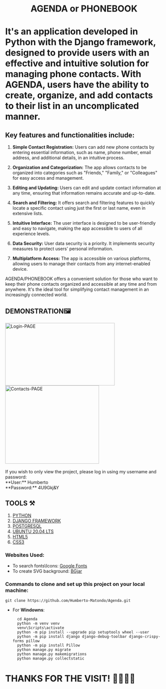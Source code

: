 <h1 align="center">AGENDA or PHONEBOOK<h1>

It's an application developed in Python with the Django framework, designed to provide users with an effective and intuitive solution for managing phone contacts. With AGENDA, users have the ability to create, organize, and add contacts to their list in an uncomplicated manner.

<h2>Key features and functionalities include:</h2>

1. **Simple Contact Registration:** Users can add new phone contacts by entering essential information, such as name, phone number, email address, and additional details, in an intuitive process.

2. **Organization and Categorization:** The app allows contacts to be organized into categories such as "Friends," "Family," or "Colleagues" for easy access and management.

3. **Editing and Updating:** Users can edit and update contact information at any time, ensuring that information remains accurate and up-to-date.

4. **Search and Filtering:** It offers search and filtering features to quickly locate a specific contact using just the first or last name, even in extensive lists.

5. **Intuitive Interface:** The user interface is designed to be user-friendly and easy to navigate, making the app accessible to users of all experience levels.

6. **Data Security:** User data security is a priority. It implements security measures to protect users' personal information.

7. **Multiplatform Access:** The app is accessible on various platforms, allowing users to manage their contacts from any internet-enabled device.

AGENDA/PHONEBOOK offers a convenient solution for those who want to keep their phone contacts organized and accessible at any time and from anywhere. It's the ideal tool for simplifying contact management in an increasingly connected world.

<h2>DEMONSTRATION🖼️</h2>

  <div>
    <img src="https://i.ibb.co/8BXVzJg/login-Page.png" alt="Login-PAGE" width="350" height="200">  
    <img src="https://i.ibb.co/ZXDXKPQ/Contacts-PAGE.png" alt="Contacts-PAGE" border="0" width="300" height="250"/>
  </div>
  
  <br>
  If you wish to only view the project, please log in using my username and password:<br>
  **User:** Humberto <br/>
  **Password:** 4U9Gkj&Y

    
  <h2>TOOLS ⚒️</h2>
  
  1. <a href="https://www.python.org">PYTHON</a>
  2. <a href="https://www.djangoproject.com">DJANGO FRAMEWORK</a>
  3. <a href="https://www.postgresql.org">POSTGRESQL</a>
  3. <a href="https://releases.ubuntu.com/focal/">UBUNTU 20.04 LTS</a>
  4. <a href="https://html.com">HTML5</a>
  5. <a href="https://www.w3.org/Style/CSS/Overview.en.html">CSS3</a>


  <h3>Websites Used:</h3>

  - To search fonts\Icons: <a href="https://fonts.google.com">Google Fonts</a>
  - To create SVG background: <a href="https://bgjar.com">BGjar</a>

  <h3>Commands to clone and set up this project on your local machine:</h3>

    git clone https://github.com/Humberto-Matondo/Agenda.git
  
  - For **Windowns**:
    
          cd Agenda
          python -m venv venv
          venv\Scripts\activate
          python -m pip install --upgrade pip setuptools wheel --user
          python -m pip install django django-debug-toolbar django-crispy-forms pillow
          python -m pip install Pillow  
          python manage.py migrate
          python manage.py makemigrations
          python manage.py collectstatic
 
 
 <h1> THANKS FOR THE VISIT! 🫱🏿‍🫲🏻 </h1>
  
